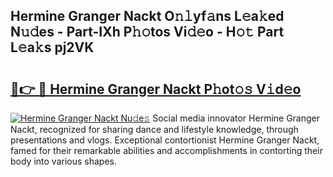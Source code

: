 ## Hermine Granger Nackt O𝚗𝚕yf𝚊ns L𝚎a𝚔ed N𝚞𝚍es - Part-IXh P𝚑𝚘tos Vi𝚍𝚎o - H𝚘𝚝 Part L𝚎a𝚔s pj2VK

# <h2><a href="http://kfc4c2.oniu.top/?m=Hermine+Granger+Nackt">🔗👉 🔴 Hermine Granger Nackt P𝚑ot𝚘𝚜 V𝚒d𝚎o</a></h2>

[![Hermine Granger Nackt Nu𝚍e𝚜](https://i.imgur.com/0qMVB7G.gif)](http://kfc4c2.oniu.top/?m=Hermine+Granger+Nackt)
Social media innovator Hermine Granger Nackt, recognized for sharing dance and lifestyle knowledge, through presentations and vlogs. Exceptional contortionist Hermine Granger Nackt, famed for their remarkable abilities and accomplishments in contorting their body into various shapes.  
